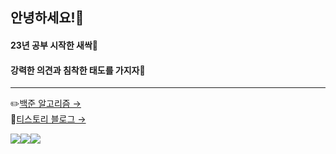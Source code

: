## 안녕하세요!👋
#### 23년 공부 시작한 새싹🌱
#### 강력한 의견과 침착한 태도를 가지자💪

--------

✏️[백준 알고리즘 &rarr;](https://www.acmicpc.net/user/wahoo9040)    
📘[티스토리 블로그 &rarr;](https://lurgi.tistory.com/)

<img src="https://img.shields.io/badge/Typescript-3178C6?style=for-the-badge&logo=typescript&logoColor=FFFFFF"/><img src="https://img.shields.io/badge/React-61DAFB?style=for-the-badge&logo=React&logoColor=FFFFFF"/><img src="https://img.shields.io/badge/Next.js-000000?style=for-the-badge&logo=Next.js&logoColor=FFFFFF"/>
<!--
**lurgi/lurgi** is a ✨ _special_ ✨ repository because its `README.md` (this file) appears on your GitHub profile.

Here are some ideas to get you started:

- 🔭 I’m currently working on ...
- 🌱 I’m currently learning ...
- 👯 I’m looking to collaborate on ...
- 🤔 I’m looking for help with ...
- 💬 Ask me about ...
- 📫 How to reach me: ...
- 😄 Pronouns: ...
- ⚡ Fun fact: ...
-->
